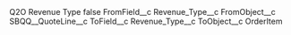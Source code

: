 <?xml version="1.0" encoding="UTF-8"?>
<CustomMetadata xmlns="http://soap.sforce.com/2006/04/metadata" xmlns:xsi="http://www.w3.org/2001/XMLSchema-instance" xmlns:xsd="http://www.w3.org/2001/XMLSchema">
    <label>Q2O Revenue Type</label>
    <protected>false</protected>
    <values>
        <field>FromField__c</field>
        <value xsi:type="xsd:string">Revenue_Type__c</value>
    </values>
    <values>
        <field>FromObject__c</field>
        <value xsi:type="xsd:string">SBQQ__QuoteLine__c</value>
    </values>
    <values>
        <field>ToField__c</field>
        <value xsi:type="xsd:string">Revenue_Type__c</value>
    </values>
    <values>
        <field>ToObject__c</field>
        <value xsi:type="xsd:string">OrderItem</value>
    </values>
</CustomMetadata>
